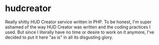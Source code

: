 # hudcreator
Really shitty HUD Creator service written in PHP. To be honest, I'm super ashamed of the way HUD Creator was written and the coding practices I used. But since I literally have no time or desire to work on it anymore, I've decided to put it here "as is" in all its disgusting glory.
